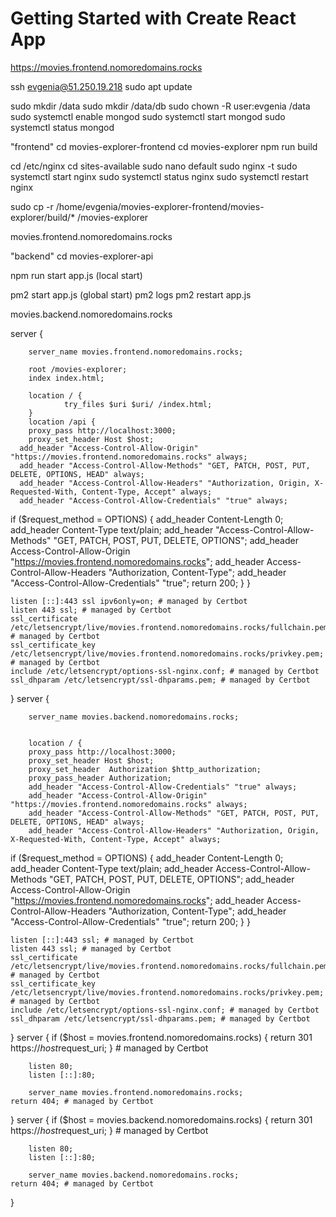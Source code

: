 # Getting Started with Create React App

https://movies.frontend.nomoredomains.rocks

ssh evgenia@51.250.19.218
sudo apt update

sudo mkdir /data
sudo mkdir /data/db
sudo chown -R user:evgenia /data
sudo systemctl enable mongod
sudo systemctl start mongod
sudo systemctl status mongod

"frontend"
cd movies-explorer-frontend
cd movies-explorer
npm run build

cd /etc/nginx
cd sites-available
sudo nano default
sudo nginx -t
sudo systemctl start nginx
sudo systemctl status nginx
sudo systemctl restart nginx

sudo cp -r /home/evgenia/movies-explorer-frontend/movies-explorer/build/* /movies-explorer



movies.frontend.nomoredomains.rocks


"backend"
cd movies-explorer-api

npm run start app.js (local start)

pm2 start app.js (global start)
pm2 logs
pm2 restart app.js

movies.backend.nomoredomains.rocks

server {

        server_name movies.frontend.nomoredomains.rocks;

        root /movies-explorer;
        index index.html;

        location / {
                try_files $uri $uri/ /index.html;
        }
        location /api {
        proxy_pass http://localhost:3000;
        proxy_set_header Host $host;
      add_header "Access-Control-Allow-Origin"  "https://movies.frontend.nomoredomains.rocks" always;
      add_header "Access-Control-Allow-Methods" "GET, PATCH, POST, PUT, DELETE, OPTIONS, HEAD" always;
      add_header "Access-Control-Allow-Headers" "Authorization, Origin, X-Requested-With, Content-Type, Accept" always;
      add_header "Access-Control-Allow-Credentials" "true" always;
if ($request_method = OPTIONS) {
add_header Content-Length 0;
add_header Content-Type text/plain;
add_header "Access-Control-Allow-Methods" "GET, PATCH, POST, PUT, DELETE, OPTIONS";
add_header Access-Control-Allow-Origin "https://movies.frontend.nomoredomains.rocks";
add_header Access-Control-Allow-Headers "Authorization, Content-Type";
add_header "Access-Control-Allow-Credentials" "true";
return 200;
}
}

    listen [::]:443 ssl ipv6only=on; # managed by Certbot
    listen 443 ssl; # managed by Certbot
    ssl_certificate /etc/letsencrypt/live/movies.frontend.nomoredomains.rocks/fullchain.pem; # managed by Certbot
    ssl_certificate_key /etc/letsencrypt/live/movies.frontend.nomoredomains.rocks/privkey.pem; # managed by Certbot
    include /etc/letsencrypt/options-ssl-nginx.conf; # managed by Certbot
    ssl_dhparam /etc/letsencrypt/ssl-dhparams.pem; # managed by Certbot
}
server {

        server_name movies.backend.nomoredomains.rocks;


        location / {
        proxy_pass http://localhost:3000;
        proxy_set_header Host $host;
        proxy_set_header  Authorization $http_authorization;
        proxy_pass_header Authorization;
        add_header "Access-Control-Allow-Credentials" "true" always;
        add_header "Access-Control-Allow-Origin" "https://movies.frontend.nomoredomains.rocks" always;
        add_header "Access-Control-Allow-Methods" "GET, PATCH, POST, PUT, DELETE, OPTIONS, HEAD" always;
        add_header "Access-Control-Allow-Headers" "Authorization, Origin, X-Requested-With, Content-Type, Accept" always;
if ($request_method = OPTIONS) {
add_header Content-Length 0;
add_header Content-Type text/plain;
add_header Access-Control-Allow-Methods "GET, PATCH, POST, PUT, DELETE, OPTIONS";
add_header Access-Control-Allow-Origin "https://movies.frontend.nomoredomains.rocks";
add_header Access-Control-Allow-Headers "Authorization, Content-Type";
add_header "Access-Control-Allow-Credentials" "true";
return 200;
}
}

    listen [::]:443 ssl; # managed by Certbot
    listen 443 ssl; # managed by Certbot
    ssl_certificate /etc/letsencrypt/live/movies.frontend.nomoredomains.rocks/fullchain.pem; # managed by Certbot
    ssl_certificate_key /etc/letsencrypt/live/movies.frontend.nomoredomains.rocks/privkey.pem; # managed by Certbot
    include /etc/letsencrypt/options-ssl-nginx.conf; # managed by Certbot
    ssl_dhparam /etc/letsencrypt/ssl-dhparams.pem; # managed by Certbot

}
server {
if ($host = movies.frontend.nomoredomains.rocks) {
return 301 https://$host$request_uri;
} # managed by Certbot


        listen 80;
        listen [::]:80;

        server_name movies.frontend.nomoredomains.rocks;
    return 404; # managed by Certbot


}
server {
if ($host = movies.backend.nomoredomains.rocks) {
return 301 https://$host$request_uri;
} # managed by Certbot


        listen 80;
        listen [::]:80;

        server_name movies.backend.nomoredomains.rocks;
    return 404; # managed by Certbot


}


  
